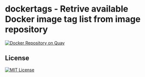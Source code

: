 # dockertags - Retrive available Docker image tag list from image repository

[![Docker Repository on Quay](https://quay.io/repository/wantedly/dockertags/status "Docker Repository on Quay")](https://quay.io/repository/wantedly/dockertags)

## License
[![MIT License](http://img.shields.io/badge/license-MIT-blue.svg?style=flat)](LICENSE)
